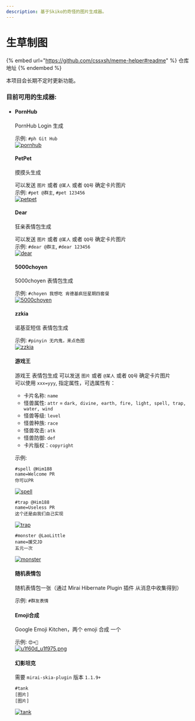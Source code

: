 ```yaml
---
description: 基于Skiko的奇怪的图片生成器。
---
```


# 生草制图

{% embed url="https://github.com/cssxsh/meme-helper#readme" %}
仓库地址
{% endembed %}

本项目会长期不定时更新功能。

### 目前可用的生成器:



*   #### PornHub

    PornHub Login 生成

    示例: `#ph Git Hub`\
    [![pornhub](https://github.com/cssxsh/meme-helper/raw/main/example/pornhub.png)](https://github.com/cssxsh/meme-helper/blob/main/example/pornhub.png)

    #### PetPet

    摸摸头生成

    可以发送 `图片` 或者 `@某人` 或者 `QQ号` 确定卡片图片\
    示例: `#pet @群主`, `#pet 123456`\
    [![petpet](https://github.com/cssxsh/meme-helper/raw/main/example/petpet.gif)](https://github.com/cssxsh/meme-helper/blob/main/example/petpet.gif)

    #### Dear

    狂亲表情包生成

    可以发送 `图片` 或者 `@某人` 或者 `QQ号` 确定卡片图片\
    示例: `#dear @群主`, `#dear 123456`\
    [![dear](https://github.com/cssxsh/meme-helper/raw/main/example/dear.gif)](https://github.com/cssxsh/meme-helper/blob/main/example/dear.gif)

    #### 5000choyen

    5000choyen 表情包生成

    示例: `#choyen 我想吃 肯德基疯狂星期四套餐`\
    [![5000choyen](https://github.com/cssxsh/meme-helper/raw/main/example/5000choyen.png)](https://github.com/cssxsh/meme-helper/blob/main/example/5000choyen.png)

    #### zzkia

    诺基亚短信 表情包生成

    示例: `#pinyin 无内鬼，来点色图`\
    [![zzkia](https://github.com/cssxsh/meme-helper/raw/main/example/zzkia.png)](https://github.com/cssxsh/meme-helper/blob/main/example/zzkia.png)

    #### 游戏王

    游戏王 表情包生成 可以发送 `图片` 或者 `@某人` 或者 `QQ号` 确定卡片图片\
    可以使用 `xxx=yyy`, 指定属性，可选属性有：

    * 卡片名称: `name`
    * 怪兽属性: `attr` = `dark, divine, earth, fire, light, spell, trap, water, wind`
    * 怪兽等级: `level`
    * 怪兽种族: `race`
    * 怪兽攻击: `atk`
    * 怪兽防御: `def`
    * 卡片版权：`copyright`

    示例:

    ```
    #spell @Him188
    name=Welcome PR
    你可以PR
    ```

    [![spell](https://github.com/cssxsh/meme-helper/raw/main/example/spell.png)](https://github.com/cssxsh/meme-helper/blob/main/example/spell.png)

    ```
    #trap @Him188
    name=Useless PR
    这个还是由我们自己实现
    ```

    [![trap](https://github.com/cssxsh/meme-helper/raw/main/example/trap.png)](https://github.com/cssxsh/meme-helper/blob/main/example/trap.png)

    ```
    #monster @LaoLittle
    name=援交JD
    五元一次
    ```

    [![monster](https://github.com/cssxsh/meme-helper/raw/main/example/monster.png)](https://github.com/cssxsh/meme-helper/blob/main/example/monster.png)

    #### 随机表情包

    随机表情包一张（通过 Mirai Hibernate Plugin 插件 从消息中收集得到）

    示例: `#群友表情`

    #### Emoji合成

    Google Emoji Kitchen，两个 emoji 合成 一个

    示例: `😍+🥵`\
    [![u1f60d\_u1f975.png](https://camo.githubusercontent.com/a1d64191ba8951c6c62db23d5d491f60aee58a28a6eacb187f51df23f2ed97dd/68747470733a2f2f7777772e677374617469632e636f6d2f616e64726f69642f6b6579626f6172642f656d6f6a696b69746368656e2f32303230313030312f7531663630642f7531663630645f7531663937352e706e67)](https://camo.githubusercontent.com/a1d64191ba8951c6c62db23d5d491f60aee58a28a6eacb187f51df23f2ed97dd/68747470733a2f2f7777772e677374617469632e636f6d2f616e64726f69642f6b6579626f6172642f656d6f6a696b69746368656e2f32303230313030312f7531663630642f7531663630645f7531663937352e706e67)

    #### 幻影坦克

    需要 `mirai-skia-plugin` 版本 `1.1.9+`

    ```
    #tank
    [图片]
    [图片]
    ```

    [![tank](https://github.com/cssxsh/meme-helper/raw/main/example/tank.png)](https://github.com/cssxsh/meme-helper/blob/main/example/tank.png)
